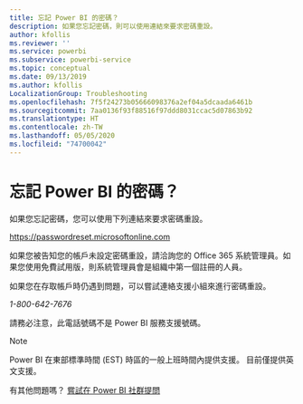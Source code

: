 ```yaml
---
title: 忘記 Power BI 的密碼？
description: 如果您忘記密碼，則可以使用連結來要求密碼重設。
author: kfollis
ms.reviewer: ''
ms.service: powerbi
ms.subservice: powerbi-service
ms.topic: conceptual
ms.date: 09/13/2019
ms.author: kfollis
LocalizationGroup: Troubleshooting
ms.openlocfilehash: 7f5f24273b05666098376a2ef04a5dcaada6461b
ms.sourcegitcommit: 7aa0136f93f88516f97ddd8031ccac5d07863b92
ms.translationtype: HT
ms.contentlocale: zh-TW
ms.lasthandoff: 05/05/2020
ms.locfileid: "74700042"
---
```

# <a name="forgot-your-password-for-power-bi"></a>忘記 Power BI 的密碼？

如果您忘記密碼，您可以使用下列連結來要求密碼重設。

<https://passwordreset.microsoftonline.com>

如果您被告知您的帳戶未設定密碼重設，請洽詢您的 Office 365 系統管理員。如果您使用免費試用版，則系統管理員會是組織中第一個註冊的人員。

如果您在存取帳戶時仍遇到問題，可以嘗試連絡支援小組來進行密碼重設。

*1-800-642-7676*

請務必注意，此電話號碼不是 Power BI 服務支援號碼。

> [!NOTE]
> Power BI 在東部標準時間 (EST) 時區的一般上班時間內提供支援。 目前僅提供英文支援。

有其他問題嗎？ [嘗試在 Power BI 社群提問](https://community.powerbi.com/)